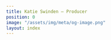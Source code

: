 ```yaml
---
title: Katie Swinden — Producer
position: 0
image: "/assets/img/meta/og-image.png"
layout: index
---
```


